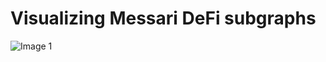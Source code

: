 # Visualizing Messari DeFi subgraphs

![Image 1](https://github.com/lostconversation/subgraph-messari-defi/blob/main/public/img_punks.png)
